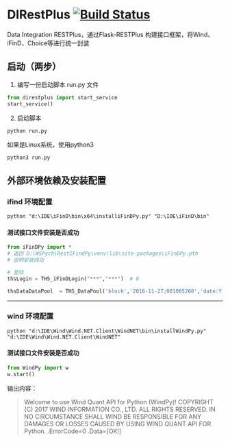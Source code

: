 # DIRestPlus [![Build Status](https://travis-ci.org/DataIntegrationAlliance/DIRestPlus.svg?branch=master)](https://travis-ci.org/DataIntegrationAlliance/DIRestPlus)
Data Integration RESTPlus，通过Flask-RESTPlus 构建接口框架，将Wind、iFinD、Choice等进行统一封装

## 启动（两步）
1. 编写一份启动脚本
run.py 文件
```python
from direstplus import start_service
start_service()
```
2. 启动脚本
```commandline
python run.py
```
如果是Linux系统，使用python3
```bash
python3 run.py
```

## 外部环境依赖及安装配置

### ifind 环境配置
```commandline
python "d:\IDE\iFinD\bin\x64\installiFinDPy.py" "D:\IDE\iFinD\bin"
```

#### 测试接口文件安装是否成功
```python
from iFinDPy import *
# 返回 D:\WSPych\RestIFindPy\venv\lib\site-packages\iFinDPy.pth
# 说明安装成功

# 登陆
thsLogin = THS_iFinDLogin("***","***")  # 0

thsDataDataPool  = THS_DataPool('block','2016-11-27;001005260','date:Y,security_name:Y,thscode:Y')
```
-----

### wind 环境配置
```commandline
python "d:\IDE\Wind\Wind.NET.Client\WindNET\bin\installWindPy.py" "d:\IDE\Wind\Wind.NET.Client\WindNET"
```

#### 测试接口文件安装是否成功
```python
from WindPy import w
w.start()
```
输出内容：
> Welcome to use Wind Quant API for Python (WindPy)!
COPYRIGHT (C) 2017 WIND INFORMATION CO., LTD. ALL RIGHTS RESERVED.
IN NO CIRCUMSTANCE SHALL WIND BE RESPONSIBLE FOR ANY DAMAGES OR LOSSES CAUSED BY USING WIND QUANT API FOR Python.
.ErrorCode=0
.Data=[OK!]
